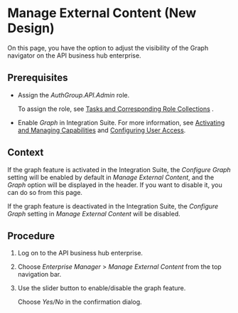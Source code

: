 <!-- loiof5bd17d682654c01b4b3c8209147a0ea -->

# Manage External Content \(New Design\)

On this page, you have the option to adjust the visibility of the Graph navigator on the API business hub enterprise.



<a name="loiof5bd17d682654c01b4b3c8209147a0ea__prereq_qxc_5gb_dzb"/>

## Prerequisites

-   Assign the *AuthGroup.API.Admin* role.

    To assign the role, see [Tasks and Corresponding Role Collections](../tasks-and-corresponding-role-collections-911ca5a.md) .

-   Enable *Graph* in Integration Suite. For more information, see [Activating and Managing Capabilities](https://help.sap.com/docs/integration-suite/sap-integration-suite/activating-and-managing-capabilities?version=CLOUD) and [Configuring User Access](https://help.sap.com/docs/integration-suite/sap-integration-suite/configuring-user-access?version=CLOUD).




<a name="loiof5bd17d682654c01b4b3c8209147a0ea__context_e4h_cgb_dzb"/>

## Context

If the graph feature is activated in the Integration Suite, the *Configure Graph* setting will be enabled by default in *Manage External Content*, and the *Graph* option will be displayed in the header. If you want to disable it, you can do so from this page.

If the graph feature is deactivated in the Integration Suite, the *Configure Graph* setting in *Manage External Content* will be disabled.



<a name="loiof5bd17d682654c01b4b3c8209147a0ea__steps_pbj_wgb_dzb"/>

## Procedure

1.  Log on to the API business hub enterprise.

2.  Choose *Enterprise Manager* \> *Manage External Content* from the top navigation bar.

3.  Use the slider button to enable/disable the graph feature.

    Choose *Yes/No* in the confirmation dialog.


